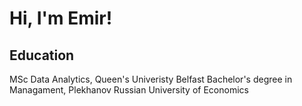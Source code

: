 # Hi, I'm Emir!
## Education
 MSc Data Analytics, Queen's Univeristy Belfast
 Bachelor's degree in Managament, Plekhanov Russian University of Economics
